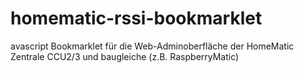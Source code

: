 # homematic-rssi-bookmarklet
avascript Bookmarklet für die Web-Adminoberfläche der HomeMatic Zentrale CCU2/3 und baugleiche (z.B. RaspberryMatic)
